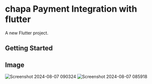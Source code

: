 # chapa Payment Integration with flutter

A new Flutter project.

## Getting Started

## Image

![Screenshot 2024-08-07 090324](https://github.com/user-attachments/assets/f14c1ed6-215e-49d8-ab51-382d60308e5a)
![Screenshot 2024-08-07 085918](https://github.com/user-attachments/assets/e08346d8-a961-407f-9608-c52bc6cd6f3c)
